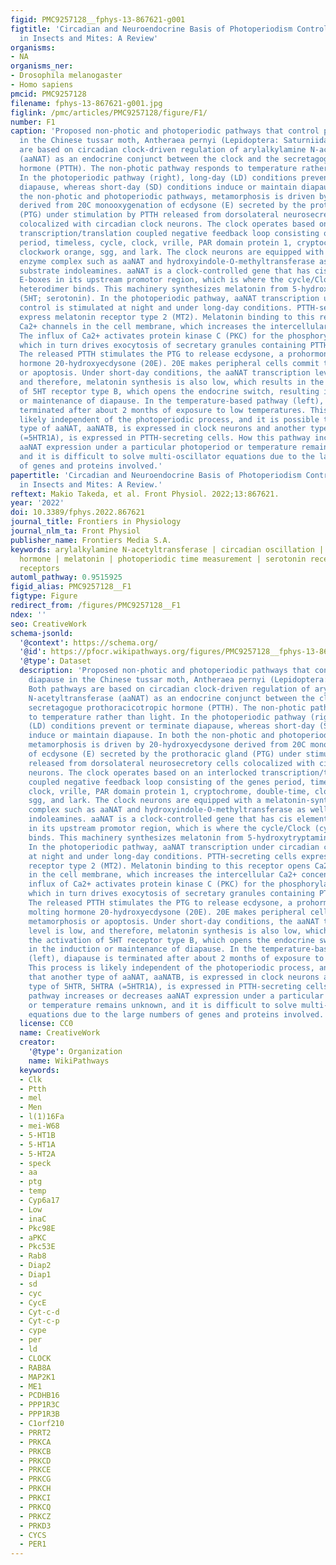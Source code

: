 ```yaml
---
figid: PMC9257128__fphys-13-867621-g001
figtitle: 'Circadian and Neuroendocrine Basis of Photoperiodism Controlling Diapause
  in Insects and Mites: A Review'
organisms:
- NA
organisms_ner:
- Drosophila melanogaster
- Homo sapiens
pmcid: PMC9257128
filename: fphys-13-867621-g001.jpg
figlink: /pmc/articles/PMC9257128/figure/F1/
number: F1
caption: 'Proposed non-photic and photoperiodic pathways that control pupal diapause
  in the Chinese tussar moth, Antheraea pernyi (Lepidoptera: Saturniidae). Both pathways
  are based on circadian clock-driven regulation of arylalkylamine N-acetyltransferase
  (aaNAT) as an endocrine conjunct between the clock and the secretagogue prothoracicotropic
  hormone (PTTH). The non-photic pathway responds to temperature rather than light.
  In the photoperiodic pathway (right), long-day (LD) conditions prevent or terminate
  diapause, whereas short-day (SD) conditions induce or maintain diapause. In both
  the non-photic and photoperiodic pathways, metamorphosis is driven by 20-hydroxyecdysone
  derived from 20C monooxygenation of ecdysone (E) secreted by the prothoracic gland
  (PTG) under stimulation by PTTH released from dorsolateral neurosecretory cells
  colocalized with circadian clock neurons. The clock operates based on an interlocked
  transcription/translation coupled negative feedback loop consisting of the genes
  period, timeless, cycle, clock, vrille, PAR domain protein 1, cryptochrome, double-time,
  clockwork orange, sgg, and lark. The clock neurons are equipped with a melatonin-synthesizing
  enzyme complex such as aaNAT and hydroxyindole-O-methyltransferase as well as their
  substrate indoleamines. aaNAT is a clock-controlled gene that has cis element enhancer
  E-boxes in its upstream promotor region, which is where the cycle/Clock (cyc/Clk)
  heterodimer binds. This machinery synthesizes melatonin from 5-hydroxytryptamine
  (5HT; serotonin). In the photoperiodic pathway, aaNAT transcription under circadian
  control is stimulated at night and under long-day conditions. PTTH-secreting cells
  express melatonin receptor type 2 (MT2). Melatonin binding to this receptor opens
  Ca2+ channels in the cell membrane, which increases the intercellular Ca2+ concentration.
  The influx of Ca2+ activates protein kinase C (PKC) for the phosphorylation of Rab8,
  which in turn drives exocytosis of secretary granules containing PTTH to the hemocoel.
  The released PTTH stimulates the PTG to release ecdysone, a prohormone of the molting
  hormone 20-hydroxyecdysone (20E). 20E makes peripheral cells commit to metamorphosis
  or apoptosis. Under short-day conditions, the aaNAT transcription level is low,
  and therefore, melatonin synthesis is also low, which results in the activation
  of 5HT receptor type B, which opens the endocrine switch, resulting in the induction
  or maintenance of diapause. In the temperature-based pathway (left), diapause is
  terminated after about 2 months of exposure to low temperatures. This process is
  likely independent of the photoperiodic process, and it is possible that another
  type of aaNAT, aaNATB, is expressed in clock neurons and another type of 5HTR, 5HTRA
  (=5HTR1A), is expressed in PTTH-secreting cells. How this pathway increases or decreases
  aaNAT expression under a particular photoperiod or temperature remains unknown,
  and it is difficult to solve multi-oscillator equations due to the large numbers
  of genes and proteins involved.'
papertitle: 'Circadian and Neuroendocrine Basis of Photoperiodism Controlling Diapause
  in Insects and Mites: A Review.'
reftext: Makio Takeda, et al. Front Physiol. 2022;13:867621.
year: '2022'
doi: 10.3389/fphys.2022.867621
journal_title: Frontiers in Physiology
journal_nlm_ta: Front Physiol
publisher_name: Frontiers Media S.A.
keywords: arylalkylamine N-acetyltransferase | circadian oscillation | E-box | prothoracicotropic
  hormone | melatonin | photoperiodic time measurement | serotonin receptor | melatonin
  receptors
automl_pathway: 0.9515925
figid_alias: PMC9257128__F1
figtype: Figure
redirect_from: /figures/PMC9257128__F1
ndex: ''
seo: CreativeWork
schema-jsonld:
  '@context': https://schema.org/
  '@id': https://pfocr.wikipathways.org/figures/PMC9257128__fphys-13-867621-g001.html
  '@type': Dataset
  description: 'Proposed non-photic and photoperiodic pathways that control pupal
    diapause in the Chinese tussar moth, Antheraea pernyi (Lepidoptera: Saturniidae).
    Both pathways are based on circadian clock-driven regulation of arylalkylamine
    N-acetyltransferase (aaNAT) as an endocrine conjunct between the clock and the
    secretagogue prothoracicotropic hormone (PTTH). The non-photic pathway responds
    to temperature rather than light. In the photoperiodic pathway (right), long-day
    (LD) conditions prevent or terminate diapause, whereas short-day (SD) conditions
    induce or maintain diapause. In both the non-photic and photoperiodic pathways,
    metamorphosis is driven by 20-hydroxyecdysone derived from 20C monooxygenation
    of ecdysone (E) secreted by the prothoracic gland (PTG) under stimulation by PTTH
    released from dorsolateral neurosecretory cells colocalized with circadian clock
    neurons. The clock operates based on an interlocked transcription/translation
    coupled negative feedback loop consisting of the genes period, timeless, cycle,
    clock, vrille, PAR domain protein 1, cryptochrome, double-time, clockwork orange,
    sgg, and lark. The clock neurons are equipped with a melatonin-synthesizing enzyme
    complex such as aaNAT and hydroxyindole-O-methyltransferase as well as their substrate
    indoleamines. aaNAT is a clock-controlled gene that has cis element enhancer E-boxes
    in its upstream promotor region, which is where the cycle/Clock (cyc/Clk) heterodimer
    binds. This machinery synthesizes melatonin from 5-hydroxytryptamine (5HT; serotonin).
    In the photoperiodic pathway, aaNAT transcription under circadian control is stimulated
    at night and under long-day conditions. PTTH-secreting cells express melatonin
    receptor type 2 (MT2). Melatonin binding to this receptor opens Ca2+ channels
    in the cell membrane, which increases the intercellular Ca2+ concentration. The
    influx of Ca2+ activates protein kinase C (PKC) for the phosphorylation of Rab8,
    which in turn drives exocytosis of secretary granules containing PTTH to the hemocoel.
    The released PTTH stimulates the PTG to release ecdysone, a prohormone of the
    molting hormone 20-hydroxyecdysone (20E). 20E makes peripheral cells commit to
    metamorphosis or apoptosis. Under short-day conditions, the aaNAT transcription
    level is low, and therefore, melatonin synthesis is also low, which results in
    the activation of 5HT receptor type B, which opens the endocrine switch, resulting
    in the induction or maintenance of diapause. In the temperature-based pathway
    (left), diapause is terminated after about 2 months of exposure to low temperatures.
    This process is likely independent of the photoperiodic process, and it is possible
    that another type of aaNAT, aaNATB, is expressed in clock neurons and another
    type of 5HTR, 5HTRA (=5HTR1A), is expressed in PTTH-secreting cells. How this
    pathway increases or decreases aaNAT expression under a particular photoperiod
    or temperature remains unknown, and it is difficult to solve multi-oscillator
    equations due to the large numbers of genes and proteins involved.'
  license: CC0
  name: CreativeWork
  creator:
    '@type': Organization
    name: WikiPathways
  keywords:
  - Clk
  - Ptth
  - mel
  - Men
  - l(1)16Fa
  - mei-W68
  - 5-HT1B
  - 5-HT1A
  - 5-HT2A
  - speck
  - aa
  - ptg
  - temp
  - Cyp6a17
  - Low
  - inaC
  - Pkc98E
  - aPKC
  - Pkc53E
  - Rab8
  - Diap2
  - Diap1
  - sd
  - cyc
  - CycE
  - Cyt-c-d
  - Cyt-c-p
  - cype
  - per
  - ld
  - CLOCK
  - RAB8A
  - MAP2K1
  - ME1
  - PCDHB16
  - PPP1R3C
  - PPP1R3B
  - C1orf210
  - PRRT2
  - PRKCA
  - PRKCB
  - PRKCD
  - PRKCE
  - PRKCG
  - PRKCH
  - PRKCI
  - PRKCQ
  - PRKCZ
  - PRKD3
  - CYCS
  - PER1
---
```


